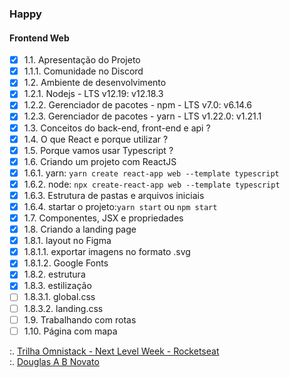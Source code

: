 ### Happy

#### Frontend Web

- [x] 1.1. Apresentação do Projeto
- [x] 1.1.1. Comunidade no Discord
- [x] 1.2. Ambiente de desenvolvimento
- [x] 1.2.1. Nodejs - LTS v12.19: v12.18.3
- [x] 1.2.2. Gerenciador de pacotes - npm - LTS v7.0: v6.14.6
- [x] 1.2.3. Gerenciador de pacotes - yarn - LTS v1.22.0: v1.21.1
- [x] 1.3. Conceitos do back-end, front-end e api ?
- [x] 1.4. O que React e porque utilizar ?
- [x] 1.5. Porque vamos usar Typescript ?
- [x] 1.6. Criando um projeto com ReactJS
- [x] 1.6.1. yarn: `yarn create react-app web --template typescript`
- [x] 1.6.2. node: `npx create-react-app web --template typescript`
- [x] 1.6.3. Estrutura de pastas e arquivos iniciais
- [x] 1.6.4. startar o projeto:`yarn start` ou `npm start`
- [X] 1.7. Componentes, JSX e propriedades 
- [x] 1.8. Criando a landing page
- [x] 1.8.1. layout no Figma
- [x] 1.8.1.1. exportar imagens no formato .svg
- [x] 1.8.1.2. Google Fonts
- [x] 1.8.2. estrutura
- [x] 1.8.3. estilização
- [ ] 1.8.3.1. global.css 
- [ ] 1.8.3.2. landing.css
- [ ] 1.9. Trabalhando com rotas
- [ ] 1.10. Página com mapa

:. [Trilha Omnistack - Next Level Week - Rocketseat](https://rocketseat.com.br/)<br/>
:. [Douglas A B Novato](https://linktr.ee/douglasabnovato)